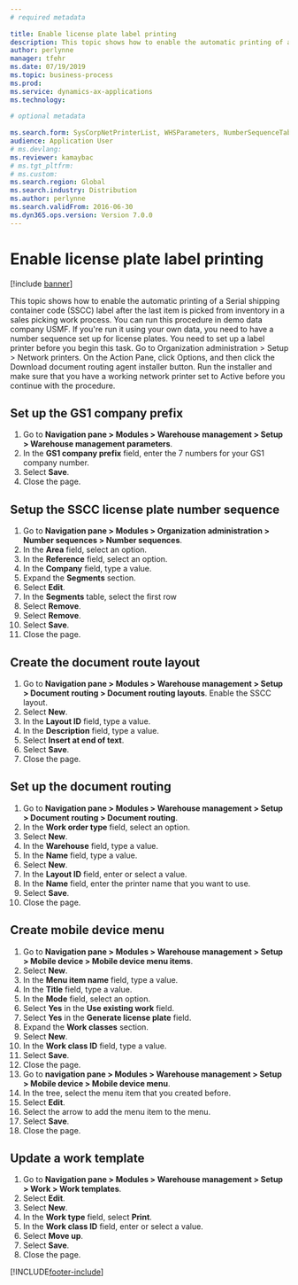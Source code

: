 ```yaml
--- 
# required metadata 
 
title: Enable license plate label printing
description: This topic shows how to enable the automatic printing of a Serial shipping container code (SSCC) label after the last item is picked from inventory in a sales picking work process. 
author: perlynne
manager: tfehr 
ms.date: 07/19/2019
ms.topic: business-process 
ms.prod:  
ms.service: dynamics-ax-applications 
ms.technology:  
 
# optional metadata 
 
ms.search.form: SysCorpNetPrinterList, WHSParameters, NumberSequenceTableListPage, NumberSequenceDetails, WHSDocumentRoutingLayout, WHSDocumentRouting, WHSRFMenuItem, WHSRFMenu, WHSWorkTemplateTable, WHSLicensePlateLabelBuildConfig, WHSLicensePlateLabel
audience: Application User 
# ms.devlang:  
ms.reviewer: kamaybac
# ms.tgt_pltfrm:  
# ms.custom:  
ms.search.region: Global
ms.search.industry: Distribution
ms.author: perlynne
ms.search.validFrom: 2016-06-30 
ms.dyn365.ops.version: Version 7.0.0 
---
```

# Enable license plate label printing

[!include [banner](../../includes/banner.md)]

This topic shows how to enable the automatic printing of a Serial shipping container code (SSCC) label after the last item is picked from inventory in a sales picking work process. You can run this procedure in demo data company USMF. If you're run it using your own data, you need to have a number sequence set up for license plates. You need to set up a label printer before you begin this task. Go to Organization administration > Setup > Network printers. On the Action Pane, click Options, and then click the Download document routing agent installer button. Run the installer and make sure that you have a working network printer set to Active before you continue with the procedure.


## Set up the GS1 company prefix
1. Go to **Navigation pane > Modules > Warehouse management > Setup > Warehouse management parameters**.
2. In the **GS1 company prefix** field, enter the 7 numbers for your GS1 company number.
3. Select **Save**.
4. Close the page.

## Setup the SSCC license plate number sequence
1. Go to **Navigation pane > Modules > Organization administration > Number sequences > Number sequences**.
2. In the **Area** field, select an option.
3. In the **Reference** field, select an option.
4. In the **Company** field, type a value.
5. Expand the **Segments** section.
6. Select **Edit**.
7. In the **Segments** table, select the first row
8. Select **Remove**.
9. Select **Remove**.
10. Select **Save**.
11. Close the page.

## Create the document route layout
1. Go to **Navigation pane > Modules > Warehouse management > Setup > Document routing > Document routing layouts**. Enable the SSCC layout.  
2. Select **New**.
3. In the **Layout ID** field, type a value.
4. In the **Description** field, type a value.
5. Select **Insert at end of text**.
6. Select **Save**.
7. Close the page.

## Set up the document routing
1. Go to **Navigation pane > Modules > Warehouse management > Setup > Document routing > Document routing**.
2. In the **Work order type** field, select an option.
3. Select **New**.
4. In the **Warehouse** field, type a value.
5. In the **Name** field, type a value.
6. Select **New**.
7. In the **Layout ID** field, enter or select a value.
8. In the **Name** field, enter the printer name that you want to use.
9. Select **Save**.
10. Close the page.

## Create mobile device menu
1. Go to **Navigation pane > Modules > Warehouse management > Setup > Mobile device > Mobile device menu items**.
2. Select **New**.
3. In the **Menu item name** field, type a value.
4. In the **Title** field, type a value.
5. In the **Mode** field, select an option.
6. Select **Yes** in the **Use existing work** field.
7. Select **Yes** in the **Generate license plate** field.
8. Expand the **Work classes** section.
9. Select **New**.
10. In the **Work class ID** field, type a value.
11. Select **Save**.
12. Close the page.
13. Go to **navigation pane > Modules > Warehouse management > Setup > Mobile device > Mobile device menu**.
14. In the tree, select the menu item that you created before.
15. Select **Edit**.
16. Select the arrow to add the menu item to the menu.
17. Select **Save**.
18. Close the page.

## Update a work template
1. Go to **Navigation pane > Modules > Warehouse management > Setup > Work > Work templates**.
2. Select **Edit**.
3. Select **New**.
4. In the **Work type** field, select **Print**.
5. In the **Work class ID** field, enter or select a value.
6. Select **Move up**.
7. Select **Save**.
8. Close the page.



[!INCLUDE[footer-include](../../../includes/footer-banner.md)]